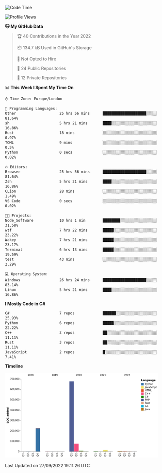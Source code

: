 <!--START_SECTION:waka-->
![Code Time](http://img.shields.io/badge/Code%20Time-265%20hrs%2043%20mins-blue)

![Profile Views](http://img.shields.io/badge/Profile%20Views-12-blue)

**🐱 My GitHub Data** 

> 🏆 40 Contributions in the Year 2022
 > 
> 📦 134.7 kB Used in GitHub's Storage 
 > 
> 🚫 Not Opted to Hire
 > 
> 📜 24 Public Repositories 
 > 
> 🔑 12 Private Repositories  
 > 
📊 **This Week I Spent My Time On** 

```text
⌚︎ Time Zone: Europe/London

💬 Programming Languages: 
Other                    25 hrs 56 mins      ████████████████████░░░░░   81.64% 
sh                       5 hrs 21 mins       ████░░░░░░░░░░░░░░░░░░░░░   16.86% 
Rust                     18 mins             ░░░░░░░░░░░░░░░░░░░░░░░░░   0.97% 
TOML                     9 mins              ░░░░░░░░░░░░░░░░░░░░░░░░░   0.5% 
Python                   0 secs              ░░░░░░░░░░░░░░░░░░░░░░░░░   0.02%

🔥 Editors: 
Browser                  25 hrs 56 mins      ████████████████████░░░░░   81.64% 
Zsh                      5 hrs 21 mins       ████░░░░░░░░░░░░░░░░░░░░░   16.86% 
CLion                    28 mins             ░░░░░░░░░░░░░░░░░░░░░░░░░   1.49% 
VS Code                  0 secs              ░░░░░░░░░░░░░░░░░░░░░░░░░   0.02%

🐱‍💻 Projects: 
Node_Software            10 hrs 1 min        ████████░░░░░░░░░░░░░░░░░   31.58% 
wtf                      7 hrs 22 mins       █████░░░░░░░░░░░░░░░░░░░░   23.22% 
Wakey                    7 hrs 21 mins       █████░░░░░░░░░░░░░░░░░░░░   23.17% 
Terminal                 6 hrs 13 mins       █████░░░░░░░░░░░░░░░░░░░░   19.59% 
test                     43 mins             ░░░░░░░░░░░░░░░░░░░░░░░░░   2.29%

💻 Operating System: 
Windows                  26 hrs 24 mins      ████████████████████░░░░░   83.14% 
Linux                    5 hrs 21 mins       ████░░░░░░░░░░░░░░░░░░░░░   16.86%

```

**I Mostly Code in C#** 

```text
C#                       7 repos             ██████░░░░░░░░░░░░░░░░░░░   25.93% 
Python                   6 repos             █████░░░░░░░░░░░░░░░░░░░░   22.22% 
C++                      3 repos             ██░░░░░░░░░░░░░░░░░░░░░░░   11.11% 
Rust                     3 repos             ██░░░░░░░░░░░░░░░░░░░░░░░   11.11% 
JavaScript               2 repos             █░░░░░░░░░░░░░░░░░░░░░░░░   7.41%

```


**Timeline**

![Chart not found](https://raw.githubusercontent.com/Jirubizu/Jirubizu/master/charts/bar_graph.png) 


 Last Updated on 27/09/2022 19:11:26 UTC
<!--END_SECTION:waka-->